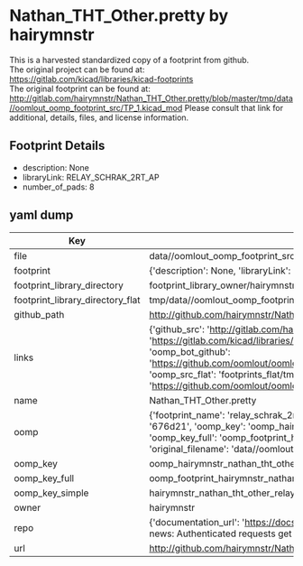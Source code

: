 # Nathan_THT_Other.pretty by hairymnstr  
This is a harvested standardized copy of a footprint from github.  
The original project can be found at:  
https://gitlab.com/kicad/libraries/kicad-footprints  
The original footprint can be found at:
http://gitlab.com/hairymnstr/Nathan_THT_Other.pretty/blob/master/tmp/data//oomlout_oomp_footprint_src/TP_1.kicad_mod
Please consult that link for additional, details, files, and license information.  
## Footprint Details
* description: None  
* libraryLink: RELAY_SCHRAK_2RT_AP  
* number_of_pads: 8  
## yaml dump  
| Key | Value |  
| --- | --- |  
| file | data//oomlout_oomp_footprint_src/Nathan_THT_Other.pretty/RELAY_SCHRAK_2RT_AP.kicad_mod |  
| footprint | {'description': None, 'libraryLink': 'RELAY_SCHRAK_2RT_AP', 'number_of_pads': 8} |  
| footprint_library_directory | footprint_library_owner/hairymnstr_Nathan_THT_Other.pretty |  
| footprint_library_directory_flat | tmp/data//oomlout_oomp_footprint_src/footprints_flat/hairymnstr_nathan_tht_other_relay_schrak_2rt_ap/working |  
| github_path | http://github.com/hairymnstr/Nathan_THT_Other.pretty/blob/master/tmp/data//oomlout_oomp_footprint_src/RELAY_SCHRAK_2RT_AP.kicad_mod |  
| links | {'github_src': 'http://gitlab.com/hairymnstr/Nathan_THT_Other.pretty/blob/master/tmp/data//oomlout_oomp_footprint_src/TP_1.kicad_mod', 'github_src_repo': 'https://gitlab.com/kicad/libraries/kicad-footprints', 'oomp_bot': 'tmp/data//oomlout_oomp_footprint_src/footprints/hairymnstr_nathan_tht_other_relay_schrak_2rt_ap/working', 'oomp_bot_github': 'https://github.com/oomlout/oomlout_oomp_footprint_bot/tree/main/tmp/data//oomlout_oomp_footprint_src/footprints/hairymnstr_nathan_tht_other_relay_schrak_2rt_ap/working', 'oomp_src_flat': 'footprints_flat/tmp/data//oomlout_oomp_footprint_src/footprints_flat/hairymnstr_nathan_tht_other_relay_schrak_2rt_ap/working', 'oomp_src_flat_github': 'https://github.com/oomlout/oomlout_oomp_footprint_src/tree/main/tmp/data//oomlout_oomp_footprint_src/footprints_flat/hairymnstr_nathan_tht_other_relay_schrak_2rt_ap/working'} |  
| name | Nathan_THT_Other.pretty |  
| oomp | {'footprint_name': 'relay_schrak_2rt_ap', 'library_name': 'nathan_tht_other', 'md5': '676d2193ec6dc4dccd33424b8f3e4398', 'md5_10': '676d2193ec', 'md5_5': '676d2', 'md5_6': '676d21', 'oomp_key': 'oomp_hairymnstr_nathan_tht_other_relay_schrak_2rt_ap', 'oomp_key_extra': 'oomp_footprint_hairymnstr_nathan_tht_other_relay_schrak_2rt_ap', 'oomp_key_full': 'oomp_footprint_hairymnstr_nathan_tht_other_relay_schrak_2rt_ap_676d21', 'oomp_key_simple': 'hairymnstr_nathan_tht_other_relay_schrak_2rt_ap', 'original_filename': 'data//oomlout_oomp_footprint_src/Nathan_THT_Other.pretty/RELAY_SCHRAK_2RT_AP.kicad_mod', 'owner_name': 'hairymnstr'} |  
| oomp_key | oomp_hairymnstr_nathan_tht_other_relay_schrak_2rt_ap |  
| oomp_key_full | oomp_footprint_hairymnstr_nathan_tht_other_relay_schrak_2rt_ap |  
| oomp_key_simple | hairymnstr_nathan_tht_other_relay_schrak_2rt_ap |  
| owner | hairymnstr |  
| repo | {'documentation_url': 'https://docs.github.com/rest/overview/resources-in-the-rest-api#rate-limiting', 'message': "API rate limit exceeded for 84.66.142.224. (But here's the good news: Authenticated requests get a higher rate limit. Check out the documentation for more details.)"} |  
| url | http://github.com/hairymnstr/Nathan_THT_Other.pretty |  

